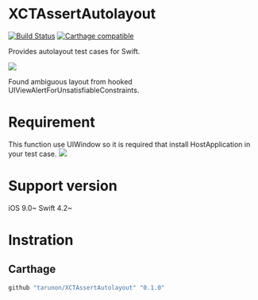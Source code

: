 # XCTAssertAutolayout
[![Build Status](https://travis-ci.org/tarunon/XCTAssertAutolayout.svg?branch=master)](https://travis-ci.org/tarunon/XCTAssertAutolayout)
[![Carthage compatible](https://img.shields.io/badge/Carthage-compatible-4BC51D.svg?style=flat)](https://github.com/Carthage/Carthage)


Provides autolayout test cases for Swift.

![](https://github.com/tarunon/XCTAssertAutolayout/blob/master/Readme/screenshot.png?raw=true)

Found ambiguous layout from hooked UIViewAlertForUnsatisfiableConstraints.

# Requirement
This function use UIWindow so it is required that install HostApplication in your test case.
![](https://github.com/tarunon/XCTAssertAutolayout/blob/master/Readme/screenshot.png?raw=true)

# Support version
iOS 9.0~
Swift 4.2~

# Instration

## Carthage
```rb
github "tarunon/XCTAssertAutolayout" "0.1.0"
```
